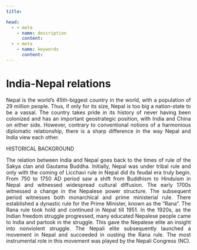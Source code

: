 ```yaml
---
title:  

head:
  - - meta
    - name: description
      content: 
  - - meta
    - name: keywords
      content: 
---
```


<div style="text-align: justify">
<div class="select-none font-serif text-sm font-normal tracking-wide">

# India-Nepal relations
Nepal is the world’s 45th-biggest country in the world, with a population of 29 million people. Thus, if only for its size, Nepal is too big a nation-state to be a vassal. The country takes pride in its history of never having been colonized and has an important geostrategic position, with India and China on either side. However, contrary to conventional notions of a harmonious diplomatic relationship, there is a sharp difference in the way Nepal and India view each other.

HISTORICAL BACKGROUND

The relation between India and Nepal goes back to the times of rule of the Sakya clan and Gautama Buddha. Initially, Nepal was under tribal rule and only with the coming of Licchavi rule in Nepal did its feudal era truly begin.
From 750 to 1750 AD period saw a shift from Buddhism to Hinduism in Nepal and witnessed widespread cultural diffusion.
The early 1700s witnessed a change in the Nepalese power structure. The subsequent period witnesses both monarchical and prime ministerial rule. There established a dynastic rule for the Prime Minister, known as the “Rana”.
The Rana rule took hold and continued in Nepal till 1951.
In the 1920s, as the Indian freedom struggle progressed, many educated Nepalese people came to India and partook in the struggle. This gave the Nepalese elite an insight into nonviolent struggle.
The Nepali elite subsequently launched a movement in Nepal and succeeded in ousting the Rana rule.
The most instrumental role in this movement was played by the Nepali Congress (NC).














</div>
</div>